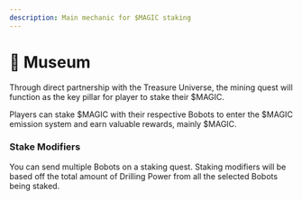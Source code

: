 ```yaml
---
description: Main mechanic for $MAGIC staking
---
```


# 🏁 Museum

Through direct partnership with the Treasure Universe, the mining quest will function as the key pillar for player to stake their $MAGIC.

Players can stake $MAGIC with their respective Bobots to enter the $MAGIC emission system and earn valuable rewards, mainly $MAGIC.

### Stake Modifiers

You can send multiple Bobots on a staking quest. Staking modifiers will be based off the total amount of Drilling Power from all the selected Bobots being staked.



